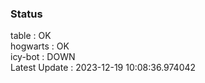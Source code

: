 ### Status


table : OK  
hogwarts : OK  
icy-bot : DOWN  
Latest Update : 2023-12-19 10:08:36.974042
